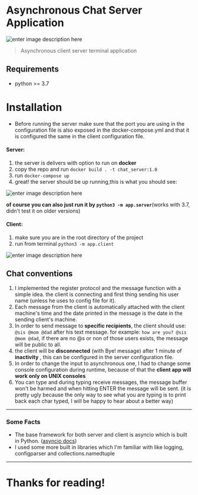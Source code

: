# Asynchronous Chat Server Application
![enter image description here](https://img.shields.io/badge/python-3.7-blue)

> Asynchronous client server terminal application

Requirements
------------
*  python >= 3.7

#  Installation

 - Before running the server make sure that the port you are using in the
   configuration file is also exposed in the docker-compose.yml and that it is configured the same in the client configuration file.

#### Server:
 1. the server is delivers with option to run on **docker**
 2. copy the repo and run `docker build . -t chat_server:1.0`
 3. run `docker-compose up`
 4. great! the server should be up running,this is what you should see:
 
![enter image description here](https://lh3.googleusercontent.com/P9FJneFxrmLkz2iFUf5p8YobAzYFK-BuKhfTLjMxzcCcyTjfJzo1pqZJiQR7yT796_L8JeP8YTU)

**of course you can also just run it by `python3 -m app.server`**(works with 3.7, didn't test it on older versions)
 #### Client:
 1. make sure you are in the root directory of the project
 2. run from terminal `python3 -m app.client`
 
![enter image description here](https://lh3.googleusercontent.com/G_W-kRzw9pg2Xa89QfNyHbJnaD_4UVrvcx2T_4jgC0BYkF67_w23xV_M15UHm13n6BN9D50OPQc)

## Chat conventions

 1. I implemented the register protocol and the message function with a simple idea. the client is connecting and first thing sending his user name (unless he uses to config file for it).
 2. Each message from the client is automatically attached with the client machine's time and the date printed in the message is the date in the sending client's machine.
 3. In order to send message to **specific recipients**, the client should use: `@sis @mom @dad` after his text message. for example: `how are you? @sis @mom @dad`, if there are no @s or non of those users exists,  the message will be public to all.
 4. the client will be **disconnected** (with Bye! message) after 1 minute of **inactivity** , this can be configured in the server configuration file.
 5. In order to change the input to asynchronous one, I had to change some console configuration during runtime, because of that the **client app will work only on UNIX consoles**  
 6. You can type and during typing receive messages, the message buffer won't be harmed and when hitting ENTER the message will be sent. (it is pretty ugly because the only way to see what you are typing is to print back each char typed, I will be happy to hear about a better way)
---
### Some Facts

 - The base framework for both server and client is asyncio which is built in Python. ([asyncio docs](https://docs.python.org/3/library/asyncio.html))
- I used some more built in libraries which I'm familiar with like logging, configparser and collections.namedtuple
 ---
 # Thanks for reading! 
